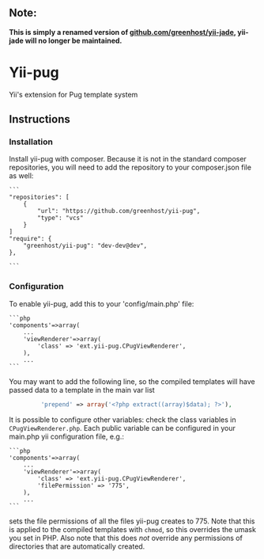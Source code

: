Note:
-----
__This is simply a renamed version of [github.com/greenhost/yii-jade](https://github.com/greenhost/yii-jade), yii-jade will no longer be maintained.__

Yii-pug
========

Yii's extension for Pug template system

## Instructions

### Installation

Install yii-pug with composer. Because it is not in the standard composer
repositories, you will need to add the repository to your composer.json file as
well:

    ```
    "repositories": [
        {
            "url": "https://github.com/greenhost/yii-pug",
            "type": "vcs"
        }
    ]    
    "require": {
        "greenhost/yii-pug": "dev-dev@dev",
    },

    ```

### Configuration


To enable yii-pug, add this to your 'config/main.php' file:
    
    ```php
    'components'=>array(
        ...
        'viewRenderer'=>array(
            'class' => 'ext.yii-pug.CPugViewRenderer',
        ),
        ...
    ```

You may want to add the following line, so the compiled templates will have passed data to a template in the main var list


   ```php
            'prepend' => array('<?php extract((array)$data); ?>'),
   ```

It is possible to configure other variables: check the class variables in
`CPugViewRenderer.php`. Each public variable can be configured in your main.php
yii configuration file, e.g.:

    ```php
    'components'=>array(
        ...
        'viewRenderer'=>array(
            'class' => 'ext.yii-pug.CPugViewRenderer',
            'filePermission' => '775',
        ),
        ...
    ```

sets the file permissions of all the files yii-pug creates to 775. Note that
this is applied to the compiled templates with `chmod`, so this overrides the
umask you set in PHP. Also note that this does *not* override any permissions of
directories that are automatically created.
